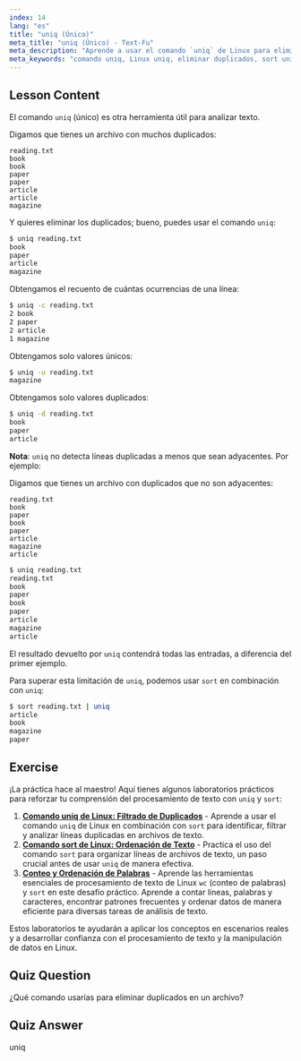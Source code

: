 ```yaml
---
index: 14
lang: "es"
title: "uniq (Único)"
meta_title: "uniq (Único) - Text-Fu"
meta_description: "Aprende a usar el comando `uniq` de Linux para eliminar líneas duplicadas de archivos de texto. Descubre opciones como -c, -u, -d, y combínalo con `sort` para una limpieza de datos efectiva."
meta_keywords: "comando uniq, Linux uniq, eliminar duplicados, sort uniq, tutorial Linux, procesamiento de texto, Linux para principiantes, guía Linux"
---
```


## Lesson Content

El comando `uniq` (único) es otra herramienta útil para analizar texto.

Digamos que tienes un archivo con muchos duplicados:

```plaintext
reading.txt
book
book
paper
paper
article
article
magazine
```

Y quieres eliminar los duplicados; bueno, puedes usar el comando `uniq`:

```bash
$ uniq reading.txt
book
paper
article
magazine
```

Obtengamos el recuento de cuántas ocurrencias de una línea:

```bash
$ uniq -c reading.txt
2 book
2 paper
2 article
1 magazine
```

Obtengamos solo valores únicos:

```bash
$ uniq -u reading.txt
magazine
```

Obtengamos solo valores duplicados:

```bash
$ uniq -d reading.txt
book
paper
article
```

**Nota**: `uniq` no detecta líneas duplicadas a menos que sean adyacentes. Por ejemplo:

Digamos que tienes un archivo con duplicados que no son adyacentes:

```plaintext
reading.txt
book
paper
book
paper
article
magazine
article
```

```bash
$ uniq reading.txt
reading.txt
book
paper
book
paper
article
magazine
article
```

El resultado devuelto por `uniq` contendrá todas las entradas, a diferencia del primer ejemplo.

Para superar esta limitación de `uniq`, podemos usar `sort` en combinación con `uniq`:

```bash
$ sort reading.txt | uniq
article
book
magazine
paper
```

## Exercise

¡La práctica hace al maestro! Aquí tienes algunos laboratorios prácticos para reforzar tu comprensión del procesamiento de texto con `uniq` y `sort`:

1. **[Comando uniq de Linux: Filtrado de Duplicados](https://labex.io/es/labs/linux-linux-uniq-command-duplicate-filtering-219199)** - Aprende a usar el comando `uniq` de Linux en combinación con `sort` para identificar, filtrar y analizar líneas duplicadas en archivos de texto.
2. **[Comando sort de Linux: Ordenación de Texto](https://labex.io/es/labs/linux-linux-sort-command-text-sorting-219196)** - Practica el uso del comando `sort` para organizar líneas de archivos de texto, un paso crucial antes de usar `uniq` de manera efectiva.
3. **[Conteo y Ordenación de Palabras](https://labex.io/es/labs/linux-word-count-and-sorting-388125)** - Aprende las herramientas esenciales de procesamiento de texto de Linux `wc` (conteo de palabras) y `sort` en este desafío práctico. Aprende a contar líneas, palabras y caracteres, encontrar patrones frecuentes y ordenar datos de manera eficiente para diversas tareas de análisis de texto.

Estos laboratorios te ayudarán a aplicar los conceptos en escenarios reales y a desarrollar confianza con el procesamiento de texto y la manipulación de datos en Linux.

## Quiz Question

¿Qué comando usarías para eliminar duplicados en un archivo?

## Quiz Answer

uniq
